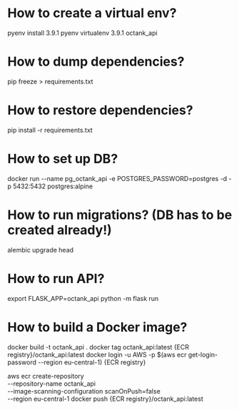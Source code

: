 # How to create a virtual env?

pyenv install 3.9.1
pyenv virtualenv 3.9.1 octank_api

# How to dump dependencies?

pip freeze > requirements.txt

# How to restore dependencies?

pip install -r requirements.txt

# How to set up DB?

docker run --name pg_octank_api -e POSTGRES_PASSWORD=postgres -d -p 5432:5432 postgres:alpine

# How to run migrations? (DB has to be created already!)

alembic upgrade head

# How to run API?

export FLASK_APP=octank_api
python -m flask run

# How to build a Docker image?

docker build -t octank_api .
docker tag octank_api:latest {ECR registry}/octank_api:latest
docker login -u AWS -p $(aws ecr get-login-password --region eu-central-1) {ECR registry}

aws ecr create-repository \
    --repository-name octank_api \
    --image-scanning-configuration scanOnPush=false \
    --region eu-central-1
docker push {ECR registry}/octank_api:latest